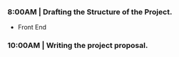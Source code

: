  ### 8:00AM | Drafting the Structure of the Project.
  - Front End 
### 10:00AM | Writing the project proposal.
 